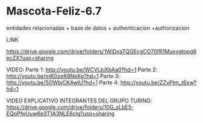 # Mascota-Feliz-6.7
entidades relacionadas + base de datos + authenticacion +authorizacion

LINK

https://drive.google.com/drive/folders/1WiDxaTQGEcgCO70fR1Muxygtopg6ecZX?usp=sharing

VIDEO:
Parte 1: http://youtu.be/WCVLkiXbAa0?hd=1
Parte 2: http://youtu.be/mKGzeK8NsKg?hd=1
Parte 3: http://youtu.be/5OWbjCKAwlU?hd=1
Parte 4: http://youtu.be/ZZvPtm_t6xw?hd=1


VIDEO EXPLICATIVO INTEGRANTES DEL GRUPO TURING: https://drive.google.com/drive/folders/10G_sLbE5-EQqPfpUuw6e3T1A3NLE6clg?usp=sharing


